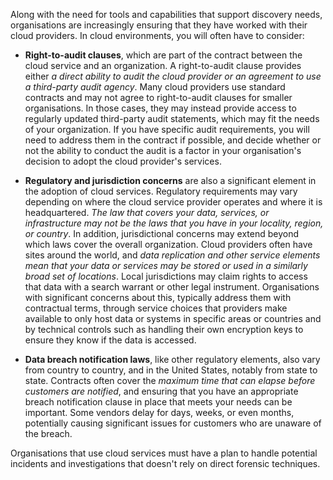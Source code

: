 Along with the need for tools and capabilities that support discovery needs, organisations are increasingly ensuring that they have worked with their cloud providers. In cloud environments, you will often have to consider:

- **Right-to-audit clauses**, which are part of the contract between the cloud service and an organization. A right-to-audit clause provides either *a direct ability to audit the cloud provider or an agreement to use a third-party audit agency*. Many cloud providers use standard contracts and may not agree to right-to-audit clauses for smaller organisations. In those cases, they may instead provide access to regularly updated third-party audit statements, which may fit the needs of your organization. If you have specific audit requirements, you will need to address them in the contract if possible, and decide whether or not the ability to conduct the audit is a factor in your organisation's decision to adopt the cloud provider's services.
  
- **Regulatory and jurisdiction concerns** are also a significant element in the adoption of cloud services. Regulatory requirements may vary depending on where the cloud service provider operates and where it is headquartered. *The law that covers your data, services, or infrastructure may not be the laws that you have in your locality, region, or country*. In addition, jurisdictional concerns may extend beyond which laws cover the overall organization. Cloud providers often have sites around the world, and *data replication and other service elements mean that your data or services may be stored or used in a similarly broad set of locations*. Local jurisdictions may claim rights to access that data with a search warrant or other legal instrument. Organisations with significant concerns about this, typically address them with contractual terms, through service choices that providers make available to only host data or systems in specific areas or countries and by technical controls such as handling their own encryption keys to ensure they know if the data is accessed.
  
- **Data breach notification laws**, like other regulatory elements, also vary from country to country, and in the United States, notably from state to state. Contracts often cover the *maximum time that can elapse before customers are notified*, and ensuring that you have an appropriate breach notification clause in place that meets your needs can be important. Some vendors delay for days, weeks, or even months, potentially causing significant issues for customers who are unaware of the breach.

Organisations that use cloud services must have a plan to handle potential incidents and investigations that doesn't rely on direct forensic techniques.
